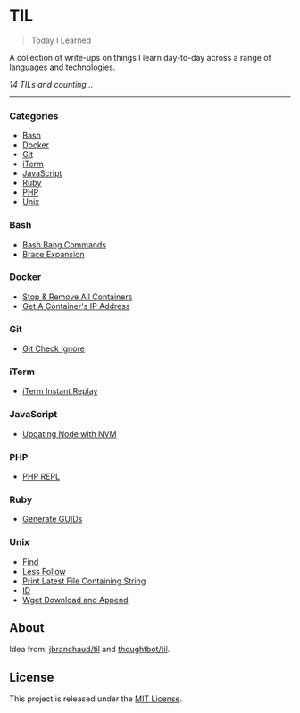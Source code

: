 # TIL

> Today I Learned

A collection of write-ups on things I learn day-to-day across a range of languages and technologies.

_14 TILs and counting&hellip;_

---

### Categories

* [Bash](#bash)
* [Docker](#docker)
* [Git](#git)
* [iTerm](#iterm)
* [JavaScript](#javascript)
* [Ruby](#ruby)
* [PHP](#php)
* [Unix](#unix)

### Bash

- [Bash Bang Commands](bash/bash-bang.md)
- [Brace Expansion](bash/brace-expansion.md)

### Docker

- [Stop & Remove All Containers](docker/stop-remove-all-containers.md)
- [Get A Container's IP Address](docker/get-ip.md)

### Git

- [Git Check Ignore](git/check-ignore.md)

### iTerm

- [iTerm Instant Replay](iterm/instant-replay.md)

### JavaScript

- [Updating Node with NVM](javascript/nvm-update.md)

### PHP

- [PHP REPL](php/repl.md)

### Ruby

- [Generate GUIDs](ruby/generate-guids.md)

### Unix

- [Find](unix/find.md)
- [Less Follow](unix/less-follow.md)
- [Print Latest File Containing String](unix/less-and-grep.md)
- [ID](unix/id.md)
- [Wget Download and Append](unix/wget-download-and-append.md)

## About

Idea from: [jbranchaud/til](https://github.com/jbranchaud/til) and [thoughtbot/til](https://github.com/thoughtbot/til).

## License

This project is released under the [MIT License](http://www.opensource.org/licenses/MIT).
